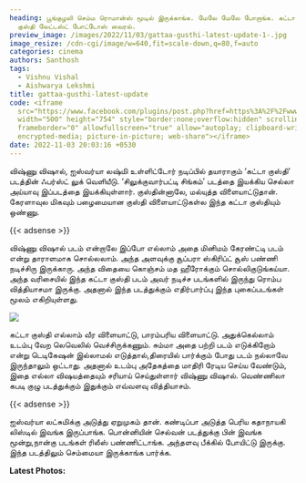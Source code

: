 ```yaml
---
heading: பூங்குழலி செம்ம ரொமான்ஸ் மூடில் இருக்காங்க. மேலே மேலே போறாங்க. கட்டா
  குஸ்தி லேட்டஸ்ட் போட்டோஸ் வைரல்.
preview_image: /images/2022/11/03/gattaa-gusthi-latest-update-1-.jpg
image_resize: /cdn-cgi/image/w=640,fit=scale-down,q=80,f=auto
categories: cinema
authors: Santhosh
tags:
  - Vishnu Vishal
  - Aishwarya Lekshmi
title: gattaa-gusthi-latest-update
code: <iframe
  src="https://www.facebook.com/plugins/post.php?href=https%3A%2F%2Fwww.facebook.com%2Fbujjibabu.buddy%2Fposts%2Fpfbid0r3RKLimmfqeTKrHEZ1JQNoQroYdJGWjVQAZMtZ5TgDNcZm4SnvkbpPLE58KhFrGpl&show_text=true&width=500"
  width="500" height="754" style="border:none;overflow:hidden" scrolling="no"
  frameborder="0" allowfullscreen="true" allow="autoplay; clipboard-write;
  encrypted-media; picture-in-picture; web-share"></iframe>
date: 2022-11-03 20:03:16 +0530
---
```

விஷ்ணு விஷால், ஐஸ்வர்யா லஷ்மி உள்ளிட்டோர் நடிப்பில் தயாராகும் ‘கட்டா குஸ்தி’ படத்தின் ஃபர்ஸ்ட் லுக் வெளியீடு. ‘சிலுக்குவார்பட்டி சிங்கம்’ படத்தை இயக்கிய செல்லா அய்யாவு இப்படத்தை இயக்கியுள்ளார். குஸ்தின்னாலே, மல்யுத்த விளையாட்டுதான். கேரளாவுல மிகவும் பழைமையான குஸ்தி விளையாட்டுகள்ல இந்த கட்டா குஸ்தியும் ஒண்ணு. 

{{< adsense >}}

விஷ்ணு விஷால் படம் என்றாலே இப்போ எல்லாம் அதை மினிமம் கேரண்ட்டி படம் என்று தாராளமாக சொல்லலாம். அந்த அளவுக்கு சூப்பரா ஸ்கிரிப்ட் சூஸ் பண்ணி நடிச்சிரு இருக்காரு. அந்த விதையை கொஞ்சம் மத ஹீரோக்கும் சொல்லிகுடுங்கய்யா. அந்த வரிசையில் இந்த கட்டா குஸ்தி படம் அவர் நடிச்ச படங்களில் இருந்து ரொம்ப வித்தியாசமா இருக்கு. அதனால் இந்த படத்துக்கும் எதிர்பார்ப்பு இந்த புகைப்படங்கள் மூலம் எகிறியுள்ளது.

![](/images/2022/11/03/gattaa-gusthi-latest-update-2-.jpg)

கட்டா குஸ்தி எல்லாம் வீர விளையாட்டு, பாரம்பரிய விளையாட்டு. அதுக்கெல்லாம் உடம்பு வேற லெவெலில் வெச்சிருக்கணும். சும்மா அதை பற்றி படம் எடுக்கிறோம் என்று டெடிகேஷன் இல்லாமல்  எடுத்தால்,திரையில் பார்க்கும் போது படம் நல்லாவே இருந்தாலும் ஒட்டாது. அதனால் உடம்பு அதேகத்தை மாதிரி ரேடிய செய்ய வேண்டும், இதை எல்லா விஷயத்தையும் சரியாய் செய்துள்ளார் விஷ்ணு விஷால். வெண்ணிலா கபடி குழு படத்துக்கும் இதுக்கும் எவ்வளவு வித்தியாசம். 

{{< adsense >}}

ஐஸ்வர்யா லட்சுமிக்கு அடுத்து ஏறுமுகம் தான். கண்டிப்பா அடுத்த பெரிய கதாநாயகி லிஸ்டில் இவங்க இருப்பாங்க. பொன்னியின் செல்வன் படத்துக்கு பின் இவங்க  மூன்று,நான்கு படங்கள் ரிலீஸ் பண்ணிட்டாங்க. அந்தளவு பீக்கில் போயிட்டு இருக்கு. இந்த படத்திலும் செம்மையா இருக்காங்க பார்க்க.

**L﻿atest Photos:**